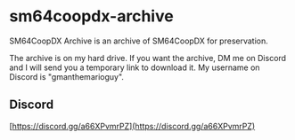# sm64coopdx-archive
SM64CoopDX Archive is an archive of SM64CoopDX for preservation.

The archive is on my hard drive. If you want the archive, DM me on Discord and I will send you a temporary link to download it. My username on Discord is "gmanthemarioguy".

## Discord
[https://discord.gg/a66XPvmrPZ](https://discord.gg/a66XPvmrPZ)
